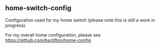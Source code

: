 ## home-switch-config

Configuration used for my home switch (please note this is still a work in progress).

For my overall home configuration, please see https://github.com/bsclifton/home-config
